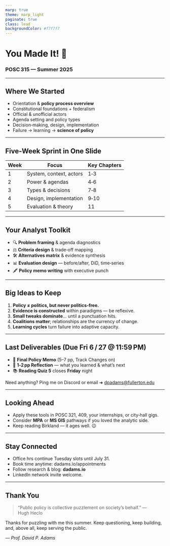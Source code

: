 ```yaml
---
marp: true
theme: marp_light
paginate: true
class: lead
backgroundColor: #f7f7f7
---
```


# You Made It! 🎉

### POSC 315 — Summer 2025

---

## Where We Started

* Orientation & **policy process overview**
* Constitutional foundations + federalism
* Official & unofficial actors
* Agenda setting and policy types
* Decision‑making, design, implementation
* Failure → learning → **science of policy**

---

## Five‑Week Sprint in One Slide

| Week | Focus                   | Key Chapters |
| ---- | ----------------------- | ------------ |
| 1    | System, context, actors | 1‑3          |
| 2    | Power & agendas         | 4‑6          |
| 3    | Types & decisions       | 7‑8          |
| 4    | Design, implementation  | 9‑10         |
| 5    | Evaluation & theory     | 11           |

---

## Your Analyst Toolkit

* 🔍 **Problem framing** & agenda diagnostics
* ⚖️ **Criteria design** & trade‑off mapping
* 🛠️ **Alternatives matrix** & evidence synthesis
* 📊 **Evaluation design** — before/after, DiD, time‑series
* 🖋️ **Policy memo writing** with executive punch

---

## Big Ideas to Keep

1. **Policy ≠ politics, but never politics‑free.**
2. **Evidence is constructed** within paradigms — be reflexive.
3. **Small tweaks dominate**… until a punctuation hits.
4. **Coalitions matter**; relationships are the currency of change.
5. **Learning cycles** turn failure into adaptive capacity.

---

## Last Deliverables (Due Fri 6 / 27 @ 11:59 PM)

* 📝 **Final Policy Memo** (5–7 pp, Track Changes on)
* 🤔 **1‑2 pp Reflection** — what you learned & what’s next
* 📚 **Reading Quiz 5** closes **Friday** night

Need anything? Ping me on Discord or email ➜ [dpadams@fullerton.edu](mailto:dpadams@fullerton.edu)

---

## Looking Ahead

* Apply these tools in POSC 321, 409, your internships, or city‑hall gigs.
* Consider **MPA** or **MS GIS** pathways if you loved the analytic side.
* Keep reading Birkland — it ages well. 😉

---

## Stay Connected

* Office hrs continue Tuesday slots until July 31.
* Book time anytime: dadams.io/appointments
* Follow research & blog: **dadams.io**
* LinkedIn network invite welcome.

---

## Thank You

> “Public policy is collective puzzlement on society’s behalf.” — Hugh Heclo

Thanks for puzzling with me this summer. Keep questioning, keep building, and, above all, keep serving the public.

*— Prof. David P. Adams*
